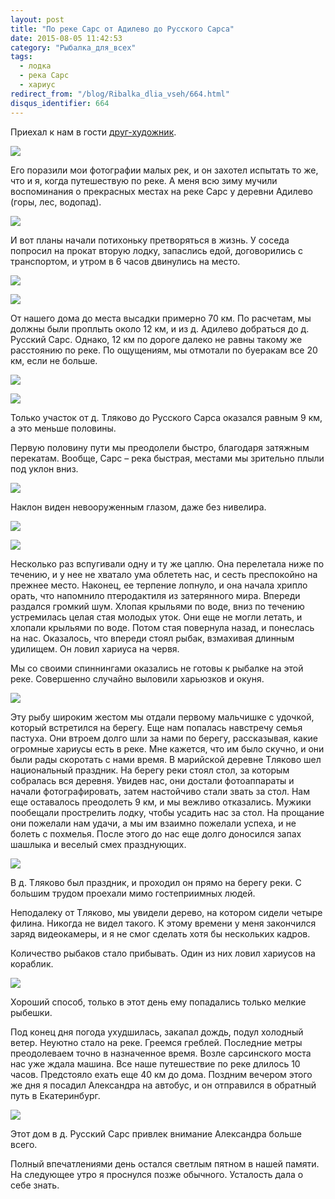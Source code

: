 ```yaml
---
layout: post
title: "По реке Сарс от Адилево до Русского Сарса"
date: 2015-08-05 11:42:53
category: "Рыбалка_для_всех"
tags:
  - лодка
  - река Сарс
  - хариус
redirect_from: "/blog/Ribalka_dlia_vseh/664.html"
disqus_identifier: 664
---
```

Приехал к нам в гости [друг-художник][1].

![](https://img-fotki.yandex.ru/get/3504/13906080.54/0_a2351_41041f06_XXL.jpg)

Его поразили мои фотографии малых рек, и он захотел испытать то же, что
и я, когда путешествую по реке. А меня всю зиму мучили воспоминания о
прекрасных местах на реке Сарс у деревни Адилево (горы, лес, водопад).

![](https://img-fotki.yandex.ru/get/4710/13906080.54/0_a2352_f46f14cf_XXL.jpg)

И вот планы начали потихоньку претворяться в жизнь. У соседа попросил на
прокат вторую лодку, запаслись едой, договорились с транспортом, и утром
в 6 часов двинулись на место.

![](https://img-fotki.yandex.ru/get/15509/13906080.54/0_a235b_22fff3b9_XXL.jpg)

![](https://img-fotki.yandex.ru/get/5200/13906080.54/0_a2358_57282935_XXL.jpg)

От нашего дома до места высадки примерно 70 км. По расчетам, мы должны
были проплыть около 12 км, и из д. Адилево добраться до д. Русский Сарс.
Однако, 12 км по дороге далеко не равны такому же расстоянию по реке. По
ощущениям, мы отмотали по буеракам все 20 км, если не больше.

![](https://img-fotki.yandex.ru/get/4809/13906080.55/0_a235e_ac2c7c1c_XXL.jpg)

![](https://img-fotki.yandex.ru/get/3704/13906080.54/0_a2359_7a2ad0be_XXL.jpg)

Только участок от д. Тляково до Русского Сарса оказался равным 9 км, а
это меньше половины.

Первую половину пути мы преодолели быстро, благодаря затяжным перекатам.
Вообще, Сарс – река быстрая, местами мы зрительно плыли под уклон вниз.

![](https://img-fotki.yandex.ru/get/15487/13906080.54/0_a2357_43abc36f_XXL.jpg)

Наклон виден невооруженным глазом, даже без нивелира.

![](https://img-fotki.yandex.ru/get/9105/13906080.54/0_a2353_9a470165_XXL.jpg)

![](https://img-fotki.yandex.ru/get/4416/13906080.54/0_a2355_50a6ee1a_XXL.jpg)

Несколько раз вспугивали одну и ту же цаплю. Она перелетала ниже по
течению, и у нее не хватало ума облететь нас, и сесть преспокойно на
прежнее место. Наконец, ее терпение лопнуло, и она начала хрипло орать,
что напомнило птеродактиля из затерянного мира. Впереди раздался громкий
шум. Хлопая крыльями по воде, вниз по течению устремилась целая стая
молодых уток. Они еще не могли летать, и хлопали крыльями по воде. Потом
стая повернула назад, и понеслась на нас. Оказалось, что впереди стоял
рыбак, взмахивая длинным удилищем. Он ловил хариуса на червя.

Мы со своими спиннингами оказались не готовы к рыбалке на этой реке.
Совершенно случайно выловили харьюзков и окуня.

![](https://img-fotki.yandex.ru/get/15570/13906080.55/0_a2367_2f53c5b1_XXL.jpg)

Эту рыбу широким жестом мы отдали первому мальчишке с удочкой, который
встретился на берегу. Еще нам попалась навстречу семья пастуха. Они
втроем долго шли за нами по берегу, рассказывая, какие огромные хариусы
есть в реке. Мне кажется, что им было скучно, и они были рады скоротать
с нами время. В марийской деревне Тляково шел национальный праздник. На
берегу реки стоял стол, за которым собралась вся деревня. Увидев нас,
они достали фотоаппараты и начали фотографировать, затем настойчиво
стали звать за стол. Нам еще оставалось преодолеть 9 км, и мы вежливо
отказались. Мужики пообещали прострелить лодку, чтобы усадить нас за
стол. На прощание они пожелали нам удачи, а мы им взаимно пожелали
успеха, и не болеть с похмелья. После этого до нас еще долго доносился
запах шашлыка и веселый смех празднующих.

![](https://img-fotki.yandex.ru/get/15585/13906080.55/0_a2362_e3a0cbc8_XXL.jpg)

В д. Тляково был праздник, и проходил он прямо на берегу реки. С большим
трудом проехали мимо гостеприимных людей.

Неподалеку от Тляково, мы увидели дерево, на котором сидели четыре
филина. Никогда не видел такого. К этому времени у меня закончился заряд
видеокамеры, и я не смог сделать хотя бы нескольких кадров.

Количество рыбаков стало прибывать. Один из них ловил хариусов на
кораблик.

![](https://img-fotki.yandex.ru/get/6421/13906080.55/0_a2363_67c92202_XXL.jpg)

Хороший способ, только в этот день ему попадались только мелкие рыбешки.

Под конец дня погода ухудшилась, закапал дождь, подул холодный ветер.
Неуютно стало на реке. Греемся греблей. Последние метры преодолеваем
точно в назначенное время. Возле сарсинского моста нас уже ждала машина.
Все наше путешествие по реке длилось 10 часов. Предстояло ехать еще 40
км до дома. Поздним вечером этого же дня я посадил Александра на
автобус, и он отправился в обратный путь в Екатеринбург.

![](https://img-fotki.yandex.ru/get/4111/13906080.55/0_a2368_3da51fea_XXL.jpg)

Этот дом в д. Русский Сарс привлек внимание Александра больше всего.

Полный впечатлениями день остался светлым пятном в нашей памяти. На
следующее утро я проснулся позже обычного. Усталость дала о себе знать.

[1]: http://sazhin64.livejournal.com/142430.html
